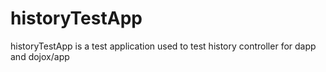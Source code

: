 historyTestApp
===========

historyTestApp is a test application used to test history controller for dapp and dojox/app
